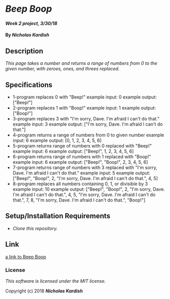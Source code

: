 # _Beep Boop_

#### _Week 2 project, 3/30/18_

#### By _**Nicholas Kardish**_

## Description

_This page takes a number and returns a range of numbers from 0 to the given number, with zeroes, ones, and threes replaced._

## Specifications

* 1-program replaces 0 with "Beep!"
    example input: 0
    example output: ["Beep!"]
* 2-program replaces 1 with "Boop!"
    example input: 1
    example output: ["Boop!"]
* 3-program replaces 3 with "I'm sorry, Dave. I'm afraid I can't do that."
    example input: 3
    example output: ["I'm sorry, Dave. I'm afraid I can't do that."]
* 4-program returns a range of numbers from 0 to given number
    example input: 6
    example output: [0, 1, 2, 3, 4, 5, 6]
* 5-program returns range of numbers with 0 replaced with "Beep!"
    example input: 6
    example output: ["Beep!", 1, 2, 3, 4, 5, 6]
* 6-program returns range of numbers with 1 replaced with "Boop!"
    example input: 6
    example output: ["Beep!", "Boop!", 2, 3, 4, 5, 6]
* 7-program returns range of numbers with 3 replaced with "I'm sorry, Dave. I'm afraid I can't do that."
    example input: 5
    example output: ["Beep!", "Boop!", 2, "I'm sorry, Dave. I'm afraid I can't do that.", 4, 5]
* 8-program replaces all numbers containing 0, 1, or divisible by 3
    example input: 10
    example output: ["Beep!", "Boop!", 2, "I'm sorry, Dave. I'm afraid I can't do that.", 4, 5, "I'm sorry, Dave. I'm afraid I can't do that.", 7, 8, "I'm sorry, Dave. I'm afraid I can't do that.", "Boop!"]

## Setup/Installation Requirements

* _Clone this repository._

## Link

[a link to Beep Boop](https://kardish515.github.io/beep-boop)

### License

*This software is licensed under the MIT license.*

Copyright (c) 2018 **_Nicholas Kardish_**
